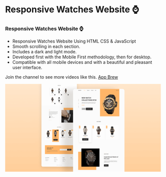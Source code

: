 # Responsive Watches Website ⌚
### Responsive Watches Website ⌚

- Responsive Watches Website Using HTML CSS & JavaScript
- Smooth scrolling in each section.
- Includes a dark and light mode.
- Developed first with the Mobile First methodology, then for desktop.
- Compatible with all mobile devices and with a beautiful and pleasant user interface.

Join the channel to see more videos like this. [App Brew](https://www.youtube.com/channel/UC5YX7NFfaudM9G3ggXybQPQ)

![preview img](/preview.png)
